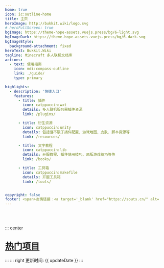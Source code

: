 ```yaml
---
home: true
icon: ic:outline-home
title: 主页
heroImage: http://bukkit.wiki/logo.svg
# heroFullScreen: true
bgImage: https://theme-hope-assets.vuejs.press/bg/6-light.svg
bgImageDark: https://theme-hope-assets.vuejs.press/bg/6-dark.svg
bgImageStyle:
  background-attachment: fixed
heroText: Bukkit.Wiki
tagline: Minecraft 多人联机文档库
actions:
  - text: 使用指南
    icon: mdi:compass-outline
    link: ./guide/
    type: primary

highlights:
  - description: '快捷入口'
    features:
      - title: 插件
        icon: catppuccin:wxt
        details: 多人联机服务器插件资源
        link: /plugins/

      - title: 衍生资源
        icon: catppuccin:unity
        details: 包括但不限于插件配置、游戏地图、皮肤、脚本资源等
        link: /resources/

      - title: 文字教程
        icon: catppuccin:lib
        details: 开服教程、插件使用技巧、原版游戏技巧等等
        link: /books/

      - title: 工具箱
        icon: catppuccin:makefile
        details: 开服工具箱
        link: /tools/


copyright: false
footer: <span>友情链接：<a target='_blank' href="https://souts.cn/" alt="Souts博客">Souts</a></span><span> - </span><br/>BukkitWiki | 版权所有 © 2024
---
```

<script setup>
const updateDate = '2024/11/13'


const data = [
  {
    name: 'ConditionalEvents',
    desc: '事件驱动的脚本插件'
  },
  {
    name: 'Trmenu',
    desc: '菜单插件'
  },
  {
    name: 'MythicMobs',
    desc: '',

  }
]

</script>

<br>
<br>

::: center 
<h2 class='vp-feature-header'><a class="header-anchor" id="热门项目" href="#热门项目"  style="font-size:28px;font-weight:600;color: var(--text-color-lighter);">热门项目</a></h2>
:::
::: right
更新时间: {{ updateDate }}
:::

<div class="vp-card-container">
  <SiteInfo
    v-for="i in data"
    style="height: 220px;width: 320px"
    :name="i.name"
    :desc="i.desc"
    :url="i.url?i.url:('https://bukkit.wiki/plugins/plugins/'+i.name.toLowerCase())"
    :logo="i.logo?i.logo:('http://bukkit.wiki/logo.svg')"
    :preview="i.preview?i.preview:('http://bukkit.wiki/assets/image/card.png')"
  />
</div>